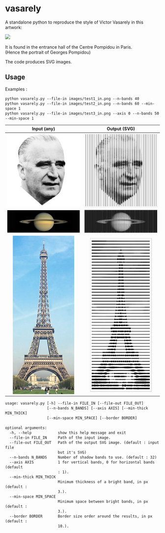 # vasarely

A standalone python to reproduce the style of Victor Vasarely in this artwork:

<img src="http://golem13.fr/wp-content/uploads/2019/02/Vasarely-expo-CentrePoimpidou.jpg" height="250">

It is found in the entrance hall of the Centre Pompidou in Paris.  
(Hence the portrait of Georges Pompidou)

The code produces SVG images.

## Usage

Examples :
```
python vasarely.py --file-in images/test1_in.png --n-bands 40
python vasarely.py --file-in images/test2_in.png --n-bands 60 --min-space 1
python vasarely.py --file-in images/test3_in.png --axis 0 --n-bands 50 --min-space 1
```
Input (any) | Output (SVG)
:---: | :---:
<img src="images/test1.png" width="250">| <img src="images/test1_out.png" width="250">
<img src="images/test2.png" width="350">| <img src="images/test2_out.png" width="350">
<img src="images/test3.png" width="200">| <img src="images/test3_out.png" width="200">


```
usage: vasarely.py [-h] --file-in FILE_IN [--file-out FILE_OUT]
                   [--n-bands N_BANDS] [--axis AXIS] [--min-thick MIN_THICK]
                   [--min-space MIN_SPACE] [--border BORDER]

optional arguments:
  -h, --help            show this help message and exit
  --file-in FILE_IN     Path of the input image.
  --file-out FILE_OUT   Path of the output SVG image. (default : input file
                        but it's SVG)
  --n-bands N_BANDS     Number of shadow bands to use. (default : 32)
  --axis AXIS           1 for vertical bands, 0 for horizontal bands (default
                        : 1).
  --min-thick MIN_THICK
                        Minimum thickness of a bright band, in px (default :
                        3.).
  --min-space MIN_SPACE
                        Minimum space between bright bands, in px (default :
                        3.).
  --border BORDER       Border size order around the results, in px (default :
                        10.).
```
